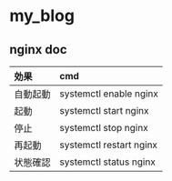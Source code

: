 # my_blog

## nginx doc

| 効果     | cmd                     |
| :------- | :---------------------- |
| 自動起動 | systemctl enable nginx  |
| 起動     | systemctl start nginx   |
| 停止     | systemctl stop nginx    |
| 再起動   | systemctl restart nginx |
| 状態確認 | systemctl status nginx  |
